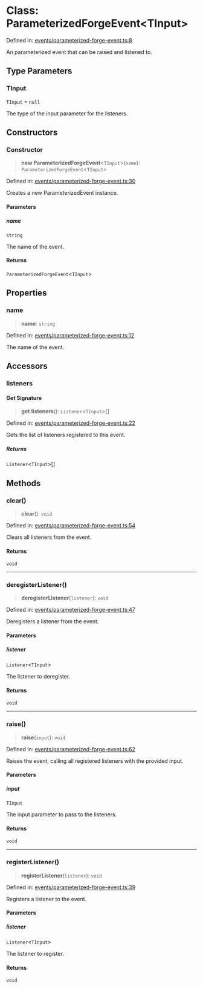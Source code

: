 # Class: ParameterizedForgeEvent\<TInput\>

Defined in: [events/parameterized-forge-event.ts:8](https://github.com/Forge-Game-Engine/Forge/blob/7b95769650b59c5ba12aa490e41717344ca6bf1e/src/events/parameterized-forge-event.ts#L8)

An parameterized event that can be raised and listened to.

## Type Parameters

### TInput

`TInput` = `null`

The type of the input parameter for the listeners.

## Constructors

### Constructor

> **new ParameterizedForgeEvent**\<`TInput`\>(`name`): `ParameterizedForgeEvent`\<`TInput`\>

Defined in: [events/parameterized-forge-event.ts:30](https://github.com/Forge-Game-Engine/Forge/blob/7b95769650b59c5ba12aa490e41717344ca6bf1e/src/events/parameterized-forge-event.ts#L30)

Creates a new ParameterizedEvent instance.

#### Parameters

##### name

`string`

The name of the event.

#### Returns

`ParameterizedForgeEvent`\<`TInput`\>

## Properties

### name

> **name**: `string`

Defined in: [events/parameterized-forge-event.ts:12](https://github.com/Forge-Game-Engine/Forge/blob/7b95769650b59c5ba12aa490e41717344ca6bf1e/src/events/parameterized-forge-event.ts#L12)

The name of the event.

## Accessors

### listeners

#### Get Signature

> **get** **listeners**(): `Listener`\<`TInput`\>[]

Defined in: [events/parameterized-forge-event.ts:22](https://github.com/Forge-Game-Engine/Forge/blob/7b95769650b59c5ba12aa490e41717344ca6bf1e/src/events/parameterized-forge-event.ts#L22)

Gets the list of listeners registered to this event.

##### Returns

`Listener`\<`TInput`\>[]

## Methods

### clear()

> **clear**(): `void`

Defined in: [events/parameterized-forge-event.ts:54](https://github.com/Forge-Game-Engine/Forge/blob/7b95769650b59c5ba12aa490e41717344ca6bf1e/src/events/parameterized-forge-event.ts#L54)

Clears all listeners from the event.

#### Returns

`void`

***

### deregisterListener()

> **deregisterListener**(`listener`): `void`

Defined in: [events/parameterized-forge-event.ts:47](https://github.com/Forge-Game-Engine/Forge/blob/7b95769650b59c5ba12aa490e41717344ca6bf1e/src/events/parameterized-forge-event.ts#L47)

Deregisters a listener from the event.

#### Parameters

##### listener

`Listener`\<`TInput`\>

The listener to deregister.

#### Returns

`void`

***

### raise()

> **raise**(`input`): `void`

Defined in: [events/parameterized-forge-event.ts:62](https://github.com/Forge-Game-Engine/Forge/blob/7b95769650b59c5ba12aa490e41717344ca6bf1e/src/events/parameterized-forge-event.ts#L62)

Raises the event, calling all registered listeners with the provided input.

#### Parameters

##### input

`TInput`

The input parameter to pass to the listeners.

#### Returns

`void`

***

### registerListener()

> **registerListener**(`listener`): `void`

Defined in: [events/parameterized-forge-event.ts:39](https://github.com/Forge-Game-Engine/Forge/blob/7b95769650b59c5ba12aa490e41717344ca6bf1e/src/events/parameterized-forge-event.ts#L39)

Registers a listener to the event.

#### Parameters

##### listener

`Listener`\<`TInput`\>

The listener to register.

#### Returns

`void`
